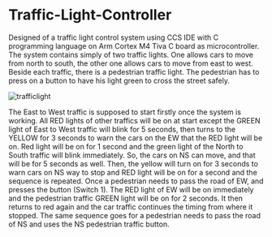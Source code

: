 # Traffic-Light-Controller
Designed of a traffic light control system using CCS IDE with C programming language on Arm Cortex M4 Tiva C board as microcontroller. The system contains simply of two traffic lights. One allows cars to move from north to south, the other one allows cars to move from east to west. Beside each traffic, there is a pedestrian traffic light. The pedestrian has to press on a button to have his light green to cross the street safely.


![trafficlight](https://user-images.githubusercontent.com/109050863/197565411-cd026709-e610-4db8-a6d5-d61d870e3b00.jpeg)




The East to West traffic is supposed to start firstly once the system is working. All RED lights of other traffics will be on at start except the GREEN light of East to West traffic will blink for 5 seconds, then 
turns to the YELLOW for 3 seconds to warn the cars on the EW that the RED light will be on. Red light will be on for 1 second and the green light of the North to South traffic will blink immediately. So, the cars on NS can move, and that will be for 5 seconds as well.
Then, the yellow will turn on for 3 seconds to warn cars on NS way to stop and RED light will be on for a second and the sequence is repeated.
Once a pedestrian needs to pass the road of EW, and presses the button (Switch 1). The RED light of EW will be on immediately and the pedestrian traffic GREEN light will be on for 2 seconds.
It then returns to red again and the car traffic continues the timing from where it stopped. The same sequence goes for a pedestrian needs to pass the road of NS and uses the NS pedestrian traffic button.
